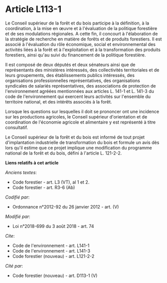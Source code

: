 # Article L113-1

Le Conseil supérieur de la forêt et du bois participe à la définition, à la coordination, à la mise en œuvre et à
l'évaluation de la politique forestière et de ses modulations régionales. A cette fin, il concourt à l'élaboration de la
stratégie de recherche en matière de forêts et de produits forestiers. Il est associé à l'évaluation du rôle économique,
social et environnemental des activités liées à la forêt et à l'exploitation et à la transformation des produits forestiers,
ainsi qu'au suivi du financement de la politique forestière.

Il est composé de deux députés et deux sénateurs ainsi que de représentants des ministères intéressés, des collectivités
territoriales et de leurs groupements, des établissements publics intéressés, des organisations professionnelles
représentatives, des organisations syndicales de salariés représentatives, des associations de protection de l'environnement
agréées mentionnées aux articles L. 141-1 et L. 141-3 du code de l'environnement qui exercent leurs activités sur l'ensemble
du territoire national, et des intérêts associés à la forêt.

Lorsque les questions sur lesquelles il doit se prononcer ont une incidence sur les productions agricoles, le Conseil
supérieur d'orientation et de coordination de l'économie agricole et alimentaire y est représenté à titre consultatif.

Le Conseil supérieur de la forêt et du bois est informé de tout projet d'implantation industrielle de transformation du bois
et formule un avis dès lors qu'il estime que ce projet implique une modification du programme national de la forêt et du
bois, défini à l'article L. 121-2-2.

**Liens relatifs à cet article**

_Anciens textes_:

  - Code forestier - art. L3 (VT), al 1 et 2.
  - Code forestier - art. R3-6 (Ab)

_Codifié par_:

  - Ordonnance n°2012-92 du 26 janvier 2012 - art. (V)

_Modifié par_:

  - Loi n°2018-699 du 3 août 2018 - art. 74

_Cite_:

  - Code de l'environnement - art. L141-1
  - Code de l'environnement - art. L141-3
  - Code forestier (nouveau) - art. L121-2-2

_Cité par_:

  - Code forestier (nouveau) - art. D113-1 (V)
